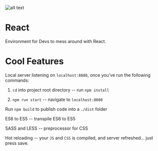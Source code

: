 

![alt text](https://media.giphy.com/media/113ZcqZZZH9AZy/giphy.gif)


# React
 
 Environment for Devs to mess around with React.

# Cool Features

Local server listening on `localhost:8080`, once you've run the following commands:

  1. `cd` into project root directory -- run `npm install`
  
  2. `npm run start` -- navigate to `localhost:8080`

  Run `npm build` to publish code into a `./dist` folder

  ES6 to ES5 -- transpile ES6 to ES5
  
  SASS and LESS -- preprocessor for CSS
  
  Hot reloading -- your `JS` and `CSS` is compiled, and server refreshed... just press save.
